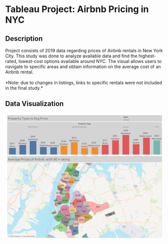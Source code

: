 <h1>Tableau Project: Airbnb Pricing in NYC</h1>

<h2>Description</h2>
Project consists of 2019 data regarding prices of Airbnb rentals in New York City. This study was done to analyze available data and find the highest-rated, lowest-cost options available around NYC. The visual allows users to navigate to specific areas and obtain information on the average cost of an Airbnb rental.

<br />
<br />
*Note: due to changes in listings, links to specific rentals were not included in the final study.*

<br />

<h2>Data Visualization</h2>

![Airbnb Dashboard](https://raw.githubusercontent.com/rm1367/Airbnb-Price-Study/main/images/Dashboard%201.png)
